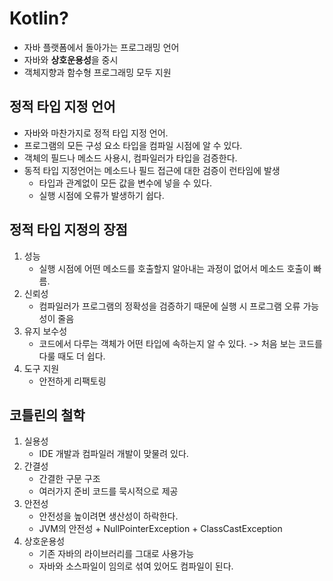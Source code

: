 
# Kotlin?
- 자바 플랫폼에서 돌아가는 프로그래밍 언어
- 자바와 **상호운용성**을 중시
- 객체지향과 함수형 프로그래밍 모두 지원

## 정적 타입 지정 언어
- 자바와 마찬가지로 정적 타입 지정 언어.
- 프로그램의 모든 구성 요소 타입을 컴파일 시점에 알 수 있다.
- 객체의 필드나 메소드 사용시, 컴파일러가 타입을 검증한다.
- 동적 타입 지정언어는 메소드나 필드 접근에 대한 검증이 런타임에 발생
    - 타입과 관계없이 모든 값을 변수에 넣을 수 있다.
    - 실행 시점에 오류가 발생하기 쉽다.

## 정적 타입 지정의 장점
1. 성능
    - 실행 시점에 어떤 메소드를 호출할지 알아내는 과정이 없어서 메소드 호출이 빠름.
2. 신뢰성
    - 컴파일러가 프로그램의 정확성을 검증하기 때문에 실행 시 프로그램 오류 가능성이 줄음
3. 유지 보수성
    - 코드에서 다루는 객체가 어떤 타입에 속하는지 알 수 있다. -> 처음 보는 코드를 다룰 때도 더 쉽다.
4. 도구 지원
    - 안전하게 리팩토링

## 코틀린의 철학
1. 실용성
    - IDE 개발과 컴파일러 개발이 맞물려 있다.
2. 간결성
    - 간결한 구문 구조
    - 여러가지 준비 코드를 묵시적으로 제공
3. 안전성
    - 안전성을 높이려면 생산성이 하락한다.
    - JVM의 안전성 + NullPointerException + ClassCastException
4. 상호운용성
    - 기존 자바의 라이브러리를 그대로 사용가능
    - 자바와 소스파일이 임의로 섞여 있어도 컴파일이 된다.


